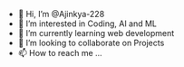 - 👋 Hi, I’m @Ajinkya-228
- 👀 I’m interested in Coding, AI and ML
- 🌱 I’m currently learning web development
- 💞️ I’m looking to collaborate on Projects
- 📫 How to reach me ...

<!---
Ajinkya-228/Ajinkya-228 is a ✨ special ✨ repository because its `README.md` (this file) appears on your GitHub profile.
You can click the Preview link to take a look at your changes.
--->
